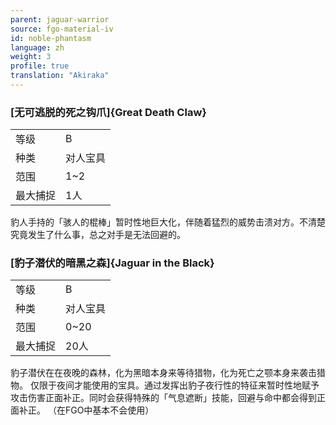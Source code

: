 ```yaml
---
parent: jaguar-warrior
source: fgo-material-iv
id: noble-phantasm
language: zh
weight: 3
profile: true
translation: "Akiraka"
---
```


### [无可逃脱的死之钩爪]{Great Death Claw}

<table>
  <tr><td>等级</td><td>B</td></tr>
  <tr><td>种类</td><td>对人宝具</td></tr>
  <tr><td>范围</td><td>1~2</td></tr>
  <tr><td>最大捕捉</td><td>1人</td></tr>
</table>

豹人手持的「骇人的棍棒」暂时性地巨大化，伴随着猛烈的威势击溃对方。不清楚究竟发生了什么事，总之对手是无法回避的。

### [豹子潜伏的暗黑之森]{Jaguar in the Black}

<table>
  <tr><td>等级</td><td>B</td></tr>
  <tr><td>种类</td><td>对人宝具</td></tr>
  <tr><td>范围</td><td>0~20</td></tr>
  <tr><td>最大捕捉</td><td>20人</td></tr>
</table>

豹子潜伏在在夜晚的森林，化为黑暗本身来等待猎物，化为死亡之颚本身来袭击猎物。
仅限于夜间才能使用的宝具。通过发挥出豹子夜行性的特征来暂时性地赋予攻击伤害正面补正。同时会获得特殊的「气息遮断」技能，回避与命中都会得到正面补正。
（在FGO中基本不会使用）
